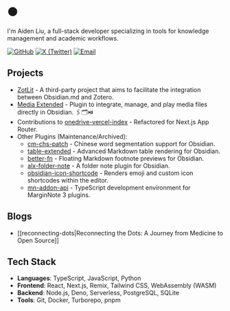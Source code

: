 # ●

I'm Aiden Liu, a full-stack developer specializing in tools for knowledge management and academic workflows.

[![GitHub](https://img.shields.io/badge/GitHub-181717?style=for-the-badge&logo=github&logoColor=white)](https://github.com/aidenlx)
[![X (Twitter)](https://img.shields.io/badge/X-000000?style=for-the-badge&logo=x&logoColor=white)](https://x.com/aiden_lx)
[![Email](https://img.shields.io/badge/Email-0078D4?style=for-the-badge&logo=microsoft-outlook&logoColor=white)](mailto:aiden.lx@outlook.com)

## Projects

- [ZotLit](https://github.com/PKM-er/obsidian-zotlit) - A third-party project that aims to facilitate the integration between Obsidian.md and Zotero.
- [Media Extended](https://github.com/aidenlx/media-extended) - Plugin to integrate, manage, and play media files directly in Obsidian. 🖇️🗂️⏯️
- Contributions to [onedrive-vercel-index](https://github.com/spencerwooo/onedrive-vercel-index) - Refactored for Next.js App Router.
- Other Plugins (Maintenance/Archived):
  - [cm-chs-patch](https://github.com/aidenlx/cm-chs-patch) - Chinese word segmentation support for Obsidian.
  - [table-extended](https://github.com/aidenlx/table-extended) - Advanced Markdown table rendering for Obsidian.
  - [better-fn](https://github.com/aidenlx/better-fn) - Floating Markdown footnote previews for Obsidian.
  - [alx-folder-note](https://github.com/aidenlx/alx-folder-note) - A folder note plugin for Obsidian.
  - [obsidian-icon-shortcode](https://github.com/aidenlx/obsidian-icon-shortcode) - Renders emoji and custom icon shortcodes within the editor.
  - [mn-addon-api](https://github.com/aidenlx/mn-addon-api) - TypeScript development environment for MarginNote 3 plugins.

## Blogs

- [[reconnecting-dots|Reconnecting the Dots: A Journey from Medicine to Open Source]]

## Tech Stack

- **Languages**: TypeScript, JavaScript, Python
- **Frontend**: React, Next.js, Remix, Tailwind CSS, WebAssembly (WASM)
- **Backend**: Node.js, Deno, Serverless, PostgreSQL, SQLite
- **Tools**: Git, Docker, Turborepo, pnpm
